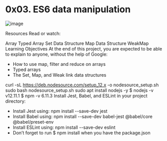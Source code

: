 <h1> 0x03. ES6 data manipulation</h1>

![image](https://user-images.githubusercontent.com/81341089/182998421-06293e36-98e1-4cde-882d-00dd6a9a4c02.png)


Resources
Read or watch:

Array
Typed Array
Set Data Structure
Map Data Structure
WeakMap
Learning Objectives
At the end of this project, you are expected to be able to explain to anyone, without the help of Google:
<ul>
<li>How to use map, filter and reduce on arrays</li>
<li>Typed arrays</li>
<li>The Set, Map, and Weak link data structures</li>
</ul
Setup
Install NodeJS 12.11.x
(in your home directory):

curl -sL https://deb.nodesource.com/setup_12.x -o nodesource_setup.sh
sudo bash nodesource_setup.sh
sudo apt install nodejs -y
$ nodejs -v
v12.11.1
$ npm -v
6.11.3
Install Jest, Babel, and ESLint
in your project directory:
<ul>
<li>Install Jest using: npm install --save-dev jest</li>
<li>Install Babel using: npm install --save-dev babel-jest @babel/core @babel/preset-env</li>
<li>Install ESLint using: npm install --save-dev eslint</li>
<li>Don’t forget to run $ npm install when you have the package.json</li>
</ul>
